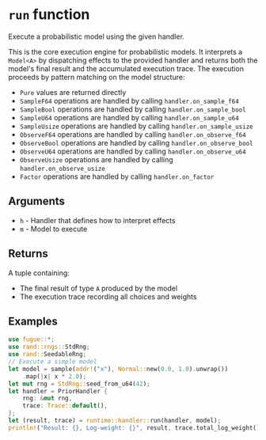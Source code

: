 # `run` function

Execute a probabilistic model using the given handler.

This is the core execution engine for probabilistic models. It interprets a `Model<A>` by dispatching effects to the provided handler and returns both the model's final result and the accumulated execution trace. The execution proceeds by pattern matching on the model structure:

- `Pure` values are returned directly
- `SampleF64` operations are handled by calling `handler.on_sample_f64`
- `SampleBool` operations are handled by calling `handler.on_sample_bool`
- `SampleU64` operations are handled by calling `handler.on_sample_u64`
- `SampleUsize` operations are handled by calling `handler.on_sample_usize`
- `ObserveF64` operations are handled by calling `handler.on_observe_f64`
- `ObserveBool` operations are handled by calling `handler.on_observe_bool`
- `ObserveU64` operations are handled by calling `handler.on_observe_u64`
- `ObserveUsize` operations are handled by calling `handler.on_observe_usize`
- `Factor` operations are handled by calling `handler.on_factor`

## Arguments

- `h` - Handler that defines how to interpret effects
- `m` - Model to execute

## Returns

A tuple containing:

- The final result of type `A` produced by the model
- The execution trace recording all choices and weights

## Examples

```rust
use fugue::*;
use rand::rngs::StdRng;
use rand::SeedableRng;
// Execute a simple model
let model = sample(addr!("x"), Normal::new(0.0, 1.0).unwrap())
    .map(|x| x * 2.0);
let mut rng = StdRng::seed_from_u64(42);
let handler = PriorHandler {
    rng: &mut rng,
    trace: Trace::default(),
};
let (result, trace) = runtime::handler::run(handler, model);
println!("Result: {}, Log-weight: {}", result, trace.total_log_weight());
```
